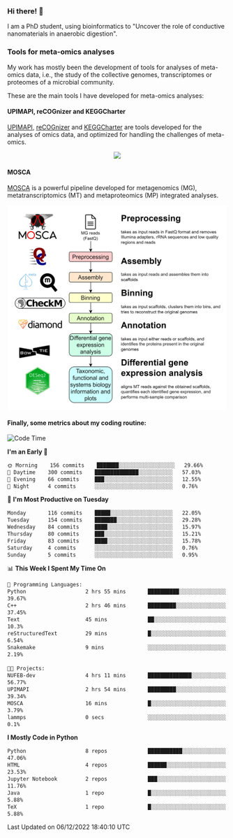### Hi there! 👋

I am a PhD student, using bioinformatics to "Uncover the role of conductive nanomaterials in anaerobic digestion".

### Tools for meta-omics analyses

My work has mostly been the development of tools for analyses of meta-omics data, i.e., the study of the collective genomes, transcriptomes or proteomes of a microbial community.

These are the main tools I have developed for meta-omics analyses:

#### UPIMAPI, reCOGnizer and KEGGCharter

[UPIMAPI](https://github.com/iquasere/UPIMAPI), [reCOGnizer](https://github.com/iquasere/reCOGnizer) and [KEGGCharter](https://github.com/iquasere/KEGGCharter) are tools developed for the analyses of omics data, and optimized for handling the challenges of meta-omics.

<p align="center">
    <img src="assets/annotation_paper.png">
</p>

#### MOSCA

[MOSCA](https://github.com/iquasere/MOSCA) is a powerful pipeline developed for metagenomics (MG), metatranscriptomics (MT) and metaproteomics (MP) integrated analyses.

<p align="center">
    <img src="assets/mosca_workflow.png" align="center" width="700">
</p>


#### Finally, some metrics about my coding routine:

<!--START_SECTION:waka-->
![Code Time](http://img.shields.io/badge/Code%20Time-405%20hrs%2059%20mins-blue)

**I'm an Early 🐤** 

```text
🌞 Morning    156 commits    ███████░░░░░░░░░░░░░░░░░░   29.66% 
🌆 Daytime    300 commits    ██████████████░░░░░░░░░░░   57.03% 
🌃 Evening    66 commits     ███░░░░░░░░░░░░░░░░░░░░░░   12.55% 
🌙 Night      4 commits      ░░░░░░░░░░░░░░░░░░░░░░░░░   0.76%

```
📅 **I'm Most Productive on Tuesday** 

```text
Monday       116 commits    █████░░░░░░░░░░░░░░░░░░░░   22.05% 
Tuesday      154 commits    ███████░░░░░░░░░░░░░░░░░░   29.28% 
Wednesday    84 commits     ████░░░░░░░░░░░░░░░░░░░░░   15.97% 
Thursday     80 commits     ███░░░░░░░░░░░░░░░░░░░░░░   15.21% 
Friday       83 commits     ████░░░░░░░░░░░░░░░░░░░░░   15.78% 
Saturday     4 commits      ░░░░░░░░░░░░░░░░░░░░░░░░░   0.76% 
Sunday       5 commits      ░░░░░░░░░░░░░░░░░░░░░░░░░   0.95%

```


📊 **This Week I Spent My Time On** 

```text
💬 Programming Languages: 
Python                   2 hrs 55 mins       ██████████░░░░░░░░░░░░░░░   39.67% 
C++                      2 hrs 46 mins       █████████░░░░░░░░░░░░░░░░   37.45% 
Text                     45 mins             ██░░░░░░░░░░░░░░░░░░░░░░░   10.3% 
reStructuredText         29 mins             █░░░░░░░░░░░░░░░░░░░░░░░░   6.54% 
Snakemake                9 mins              ░░░░░░░░░░░░░░░░░░░░░░░░░   2.19%

🐱‍💻 Projects: 
NUFEB-dev                4 hrs 11 mins       ██████████████░░░░░░░░░░░   56.77% 
UPIMAPI                  2 hrs 54 mins       █████████░░░░░░░░░░░░░░░░   39.34% 
MOSCA                    16 mins             █░░░░░░░░░░░░░░░░░░░░░░░░   3.79% 
lammps                   0 secs              ░░░░░░░░░░░░░░░░░░░░░░░░░   0.1%

```

**I Mostly Code in Python** 

```text
Python                   8 repos             ███████████░░░░░░░░░░░░░░   47.06% 
HTML                     4 repos             ██████░░░░░░░░░░░░░░░░░░░   23.53% 
Jupyter Notebook         2 repos             ███░░░░░░░░░░░░░░░░░░░░░░   11.76% 
Java                     1 repo              █░░░░░░░░░░░░░░░░░░░░░░░░   5.88% 
TeX                      1 repo              █░░░░░░░░░░░░░░░░░░░░░░░░   5.88%

```



 Last Updated on 06/12/2022 18:40:10 UTC
<!--END_SECTION:waka-->
